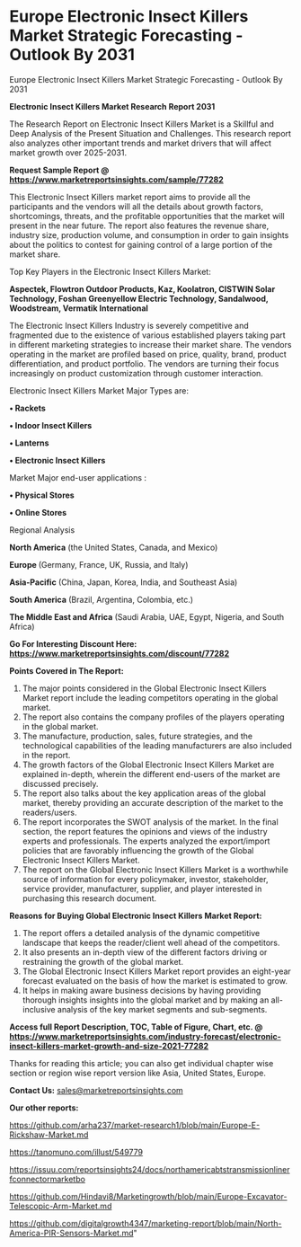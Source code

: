 # Europe Electronic Insect Killers Market Strategic Forecasting - Outlook By 2031
Europe Electronic Insect Killers Market Strategic Forecasting - Outlook By 2031

<strong>Electronic Insect Killers Market Research Report 2031</strong>

The Research Report on Electronic Insect Killers Market is a Skillful and Deep Analysis of the Present Situation and Challenges. This research report also analyzes other important trends and market drivers that will affect market growth over 2025-2031.

<strong>Request Sample Report @ <a href=https://www.marketreportsinsights.com/sample/77282>https://www.marketreportsinsights.com/sample/77282</a></strong>

This Electronic Insect Killers market report aims to provide all the participants and the vendors will all the details about growth factors, shortcomings, threats, and the profitable opportunities that the market will present in the near future. The report also features the revenue share, industry size, production volume, and consumption in order to gain insights about the politics to contest for gaining control of a large portion of the market share.

Top Key Players in the Electronic Insect Killers Market:

<strong>Aspectek, Flowtron Outdoor Products, Kaz, Koolatron, CISTWIN Solar Technology, Foshan Greenyellow Electric Technology, Sandalwood, Woodstream, Vermatik International</strong>

The Electronic Insect Killers Industry is severely competitive and fragmented due to the existence of various established players taking part in different marketing strategies to increase their market share. The vendors operating in the market are profiled based on price, quality, brand, product differentiation, and product portfolio. The vendors are turning their focus increasingly on product customization through customer interaction.

Electronic Insect Killers Market Major Types are:

<strong>• Rackets

• Indoor Insect Killers

• Lanterns

• Electronic Insect Killers</strong>

Market Major end-user applications :

<strong>• Physical Stores

• Online Stores</strong>

Regional Analysis

</u><strong><b>North America</b></strong> (the United States, Canada, and Mexico)

<strong><b>Europe </b></strong>(Germany, France, UK, Russia, and Italy)

<strong><b>Asia-Pacific</b></strong> (China, Japan, Korea, India, and Southeast Asia)

<strong><b>South America</b></strong> (Brazil, Argentina, Colombia, etc.)

<strong><b>The Middle East and Africa</b></strong> (Saudi Arabia, UAE, Egypt, Nigeria, and South Africa)

<strong>Go For Interesting Discount Here: <a href=https://www.marketreportsinsights.com/discount/77282>https://www.marketreportsinsights.com/discount/77282</a></strong>

<strong>Points Covered in The Report:</strong>
<ol>
  <li>The major points considered in the Global Electronic Insect Killers Market report include the leading competitors operating in the global market.</li>
  <li>The report also contains the company profiles of the players operating in the global market.</li>
  <li>The manufacture, production, sales, future strategies, and the technological capabilities of the leading manufacturers are also included in the report.</li>
  <li>The growth factors of the Global Electronic Insect Killers Market are explained in-depth, wherein the different end-users of the market are discussed precisely.</li>
  <li>The report also talks about the key application areas of the global market, thereby providing an accurate description of the market to the readers/users.</li>
  <li>The report incorporates the SWOT analysis of the market. In the final section, the report features the opinions and views of the industry experts and professionals. The experts analyzed the export/import policies that are favorably influencing the growth of the Global Electronic Insect Killers Market.</li>
  <li>The report on the Global Electronic Insect Killers Market is a worthwhile source of information for every policymaker, investor, stakeholder, service provider, manufacturer, supplier, and player interested in purchasing this research document.</li>
</ol>
<strong>Reasons for Buying Global Electronic Insect Killers Market Report:</strong>

<ol>
  <li>The report offers a detailed analysis of the dynamic competitive landscape that keeps the reader/client well ahead of the competitors.</li>
  <li>It also presents an in-depth view of the different factors driving or restraining the growth of the global market.</li>
  <li>The Global Electronic Insect Killers Market report provides an eight-year forecast evaluated on the basis of how the market is estimated to grow.</li>
  <li>It helps in making aware business decisions by having providing thorough insights insights into the global market and by making an all-inclusive analysis of the key market segments and sub-segments.</li>
</ol>
<strong>Access full Report Description, TOC, Table of Figure, Chart, etc. @ <a href=https://www.marketreportsinsights.com/industry-forecast/electronic-insect-killers-market-growth-and-size-2021-77282>https://www.marketreportsinsights.com/industry-forecast/electronic-insect-killers-market-growth-and-size-2021-77282</a></strong>


Thanks for reading this article; you can also get individual chapter wise section or region wise report version like Asia, United States, Europe.

<strong>Contact Us:</strong>
sales@marketreportsinsights.com

<strong>Our other reports:</strong>

<a href=https://github.com/arha237/market-research1/blob/main/Europe-E-Rickshaw-Market.md>https://github.com/arha237/market-research1/blob/main/Europe-E-Rickshaw-Market.md</a>

<a href=https://tanomuno.com/illust/549779>https://tanomuno.com/illust/549779</a>

<a href=https://issuu.com/reportsinsights24/docs/northamericabtstransmissionlinerfconnectormarketbo>https://issuu.com/reportsinsights24/docs/northamericabtstransmissionlinerfconnectormarketbo</a>

<a href=https://github.com/Hindavi8/Marketingrowth/blob/main/Europe-Excavator-Telescopic-Arm-Market.md>https://github.com/Hindavi8/Marketingrowth/blob/main/Europe-Excavator-Telescopic-Arm-Market.md</a>

<a href=https://github.com/digitalgrowth4347/marketing-report/blob/main/North-America-PIR-Sensors-Market.md>https://github.com/digitalgrowth4347/marketing-report/blob/main/North-America-PIR-Sensors-Market.md</a>"
